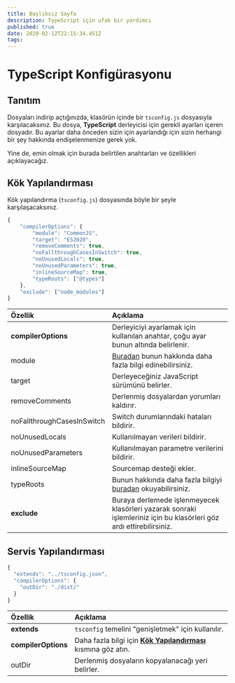 ```yaml
---
title: Başlıksız Sayfa
description: TypeScript için ufak bir yardımcı
published: true
date: 2020-02-12T22:15:34.451Z
tags:
---
```


# TypeScript Konfigürasyonu

## Tanıtım

Dosyaları indirip açtığınızda, klasörün içinde bir `tsconfig.js` dosyasıyla karşılacaksınız. Bu dosya, **TypeScript** derleyicisi için gerekli ayarları içeren dosyadır. Bu ayarlar daha önceden sizin için ayarlandığı için sizin herhangi bir şey hakkında endişelenmenize gerek yok.

Yine de, emin olmak için burada belirtilen anahtarları ve özellikleri açıklayacağız.

## Kök Yapılandırması

Kök yapılandırma (`tsconfig.js`) dosyasında böyle bir şeyle karşılaşacaksınız.

```javascript
{
    "compilerOptions": {
        "module": "CommonJS",
        "target": "ES2020",
        "removeComments": true,
        "noFallthroughCasesInSwitch": true,
        "noUnusedLocals": true,
        "noUnusedParameters": true,
        "inlineSourceMap": true,
        "typeRoots": ["@types"]
    },
    "exclude": ["node_modules"]
}
```

| Özellik                    | Açıklama                                                                                                                                                |
|:-------------------------- |:------------------------------------------------------------------------------------------------------------------------------------------------------- |
| **compilerOptions**        | Derleyiciyi ayarlamak için kullanılan anahtar, çoğu ayar bunun altında belirlenir.                                                                      |
| module                     | [Buradan](https://www.typescriptlang.org/docs/handbook/modules.html) bunun hakkında daha fazla bilgi edinebilirsiniz.                                   |
| target                     | Derleyeceğiniz JavaScript sürümünü belirler.                                                                                                            |
| removeComments             | Derlenmiş dosyalardan yorumları kaldırır.                                                                                                               |
| noFallthroughCasesInSwitch | Switch durumlarındaki hataları bildirir.                                                                                                                |
| noUnusedLocals             | Kullanılmayan verileri bildirir.                                                                                                                        |
| noUnusedParameters         | Kullanılmayan parametre verilerini bildirir.                                                                                                            |
| inlineSourceMap            | Sourcemap desteği ekler.                                                                                                                                |
| typeRoots                  | Bunun hakkında daha fazla bilgiyi [buradan](https://www.typescriptlang.org/docs/handbook/tsconfig-json.html#types-typeroots-and-types) okuyabilirsiniz. |
| **exclude**                | Buraya derlemede işlenmeyecek klasörleri yazarak sonraki işlemleriniz için bu klasörleri göz ardı ettirebilirsiniz.                                     |

## Servis Yapılandırması

```javascript
{
  "extends": "../tsconfig.json",
  "compilerOptions": {
    "outDir": "./dist/"
  }
}
```

| Özellik             | Açıklama                                                                                                    |
|:------------------- |:----------------------------------------------------------------------------------------------------------- |
| **extends**         | `tsconfig` temelini "genişletmek" için kullanılır.                                                          |
| **compilerOptions** | Daha fazla bilgi için [**Kök Yapılandırması**](/dev/presence/tsconfig#root-configuration) kısmına göz atın. |
| outDir              | Derlenmiş dosyaların kopyalanacağı yeri belirler.                                                           |
